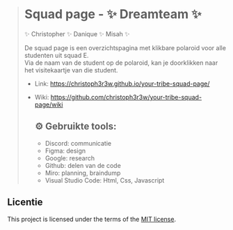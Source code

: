 
> # Squad page - ✨ Dreamteam ✨
> ✨ Christopher ✨ Danique ✨ Misah ✨ <br>
>
> De squad page is een overzichtspagina met klikbare polaroid voor alle studenten uit squad E. <br>
> Via de naam van de student op de polaroid, kan je doorklikken naar het visitekaartje van die student.
> * Link: https://christoph3r3w.github.io/your-tribe-squad-page/
> * Wiki: https://github.com/christoph3r3w/your-tribe-squad-page/wiki
>
>   ##  ⚙️ Gebruikte tools:
>   * Discord: communicatie
>   * Figma: design
>   * Google: research
>   * Github: delen van de code
>   * Miro: planning, braindump
>   * Visual Studio Code: Html, Css, Javascript

>
> 

## Licentie

This project is licensed under the terms of the [MIT license](./LICENSE).
